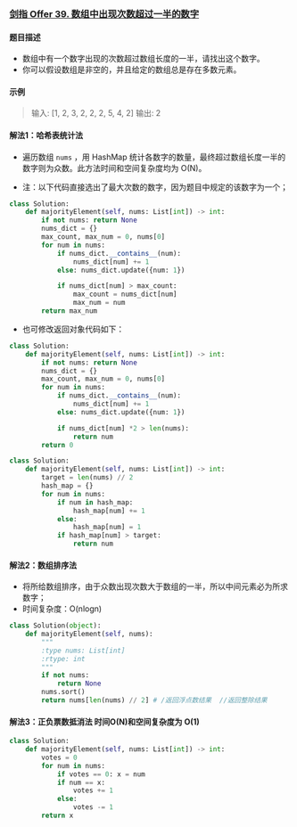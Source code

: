 ### [剑指 Offer 39. 数组中出现次数超过一半的数字](https://leetcode-cn.com/problems/shu-zu-zhong-chu-xian-ci-shu-chao-guo-yi-ban-de-shu-zi-lcof/)

#### 题目描述

- 数组中有一个数字出现的次数超过数组长度的一半，请找出这个数字。
- 你可以假设数组是非空的，并且给定的数组总是存在多数元素。

#### 示例

> 输入: [1, 2, 3, 2, 2, 2, 5, 4, 2]
> 输出: 2

#### 解法1：哈希表统计法

- 遍历数组 `nums` ，用 HashMap 统计各数字的数量，最终超过数组长度一半的数字则为众数。此方法时间和空间复杂度均为 O(N)。

- 注：以下代码直接选出了最大次数的数字，因为题目中规定的该数字为一个；

```python
class Solution:
    def majorityElement(self, nums: List[int]) -> int:
        if not nums: return None
        nums_dict = {}
        max_count, max_num = 0, nums[0]
        for num in nums:
            if nums_dict.__contains__(num):
                nums_dict[num] += 1
            else: nums_dict.update({num: 1})

            if nums_dict[num] > max_count:
                max_count = nums_dict[num]
                max_num = num
        return max_num
```

- 也可修改返回对象代码如下：

```python
class Solution:
    def majorityElement(self, nums: List[int]) -> int:
        if not nums: return None
        nums_dict = {}
        max_count, max_num = 0, nums[0]
        for num in nums:
            if nums_dict.__contains__(num):
                nums_dict[num] += 1
            else: nums_dict.update({num: 1})

            if nums_dict[num] *2 > len(nums):
                return num                
        return 0
```

```python
class Solution:
    def majorityElement(self, nums: List[int]) -> int:
        target = len(nums) // 2
        hash_map = {}
        for num in nums:
            if num in hash_map:
                hash_map[num] += 1
            else:
                hash_map[num] = 1
            if hash_map[num] > target:
                return num
```

#### 解法2：数组排序法

- 将所给数组排序，由于众数出现次数大于数组的一半，所以中间元素必为所求数字；
- 时间复杂度：O(nlogn)

```python
class Solution(object):
    def majorityElement(self, nums):
        """
        :type nums: List[int]
        :rtype: int
        """
        if not nums:
            return None
        nums.sort()
        return nums[len(nums) // 2] # /返回浮点数结果  //返回整除结果
```


#### 解法3：正负票数抵消法 时间O(N)和空间复杂度为 O(1)

```python
class Solution:
    def majorityElement(self, nums: List[int]) -> int:
        votes = 0
        for num in nums:
            if votes == 0: x = num
            if num == x: 
                votes += 1
            else:
                votes -= 1
        return x
```